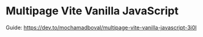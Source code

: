 # Multipage Vite Vanilla JavaScript

Guide: https://dev.to/mochamadboval/multipage-vite-vanilla-javascript-3i0l
